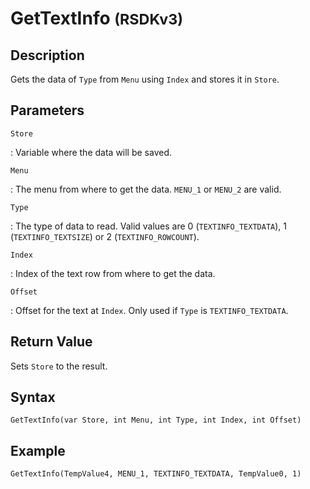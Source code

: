 # GetTextInfo <small>(RSDKv3)</small>

## Description
Gets the data of `Type` from `Menu` using `Index` and stores it in `Store`.

## Parameters
`Store`

:   Variable where the data will be saved.

`Menu`

:   The menu from where to get the data. `MENU_1` or `MENU_2` are valid.

`Type`

:   The type of data to read. Valid values are 0 (`TEXTINFO_TEXTDATA`), 1 (`TEXTINFO_TEXTSIZE`) or 2 (`TEXTINFO_ROWCOUNT`).

`Index`

:   Index of the text row from where to get the data.

`Offset`

:   Offset for the text at `Index`. Only used if `Type` is `TEXTINFO_TEXTDATA`.

## Return Value
Sets `Store` to the result.

## Syntax
```
GetTextInfo(var Store, int Menu, int Type, int Index, int Offset)
```

## Example
```
GetTextInfo(TempValue4, MENU_1, TEXTINFO_TEXTDATA, TempValue0, 1)
```